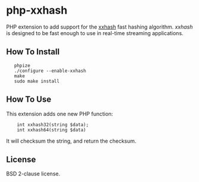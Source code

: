 # php-xxhash

PHP extension to add support for the [xxhash](http://code.google.com/p/xxhash/) fast hashing algorithm.  _xxhash_ is designed to be fast enough to use in real-time streaming applications.

## How To Install

```
   phpize
   ./configure --enable-xxhash
   make
   sudo make install
```

## How To Use

This extension adds one new PHP function:

```
    int xxhash32(string $data);
    int xxhash64(string $data)
```


It will checksum the string, and return the checksum.

## License

BSD 2-clause license.
